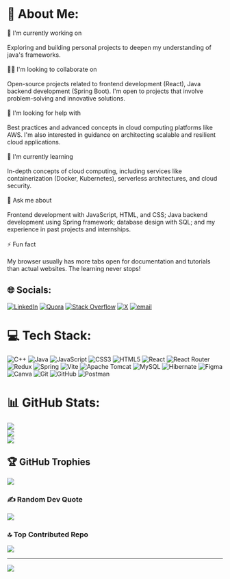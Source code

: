 # 💫 About Me:
🔭 I'm currently working on<br><br>Exploring and building personal projects to deepen my understanding of java's frameworks.<br><br>👯‍♀️ I'm looking to collaborate on<br><br>Open-source projects related to frontend development (React), Java backend development (Spring Boot). I'm open to projects that involve problem-solving and innovative solutions.<br><br>🤝 I'm looking for help with<br><br>Best practices and advanced concepts in cloud computing platforms like AWS. I'm also interested in guidance on architecting scalable and resilient cloud applications.<br><br>🌱 I'm currently learning<br><br>In-depth concepts of cloud computing, including services like containerization (Docker, Kubernetes), serverless architectures, and cloud security.<br><br>💬 Ask me about<br><br>Frontend development with JavaScript, HTML, and CSS; Java backend development using Spring framework; database design with SQL; and my experience in past projects and internships.<br><br>⚡ Fun fact<br><br> My browser usually has more tabs open for documentation and tutorials than actual websites. The learning never stops!


## 🌐 Socials:
[![LinkedIn](https://img.shields.io/badge/LinkedIn-%230077B5.svg?logo=linkedin&logoColor=white)](https://linkedin.com/in/anjali-nanaware-474474280) [![Quora](https://img.shields.io/badge/Quora-%23B92B27.svg?logo=Quora&logoColor=white)](https://quora.com/profile/Anjali-Nanaware-6) [![Stack Overflow](https://img.shields.io/badge/-Stackoverflow-FE7A16?logo=stack-overflow&logoColor=white)](https://stackoverflow.com/users/anjali-nanaware) [![X](https://img.shields.io/badge/X-black.svg?logo=X&logoColor=white)](https://x.com/@anjali_N15) [![email](https://img.shields.io/badge/Email-D14836?logo=gmail&logoColor=white)](mailto:nanawareanjali15@gmail.com) 

# 💻 Tech Stack:
![C++](https://img.shields.io/badge/c++-%2300599C.svg?style=for-the-badge&logo=c%2B%2B&logoColor=white) ![Java](https://img.shields.io/badge/java-%23ED8B00.svg?style=for-the-badge&logo=openjdk&logoColor=white) ![JavaScript](https://img.shields.io/badge/javascript-%23323330.svg?style=for-the-badge&logo=javascript&logoColor=%23F7DF1E) ![CSS3](https://img.shields.io/badge/css3-%231572B6.svg?style=for-the-badge&logo=css3&logoColor=white) ![HTML5](https://img.shields.io/badge/html5-%23E34F26.svg?style=for-the-badge&logo=html5&logoColor=white) ![React](https://img.shields.io/badge/react-%2320232a.svg?style=for-the-badge&logo=react&logoColor=%2361DAFB) ![React Router](https://img.shields.io/badge/React_Router-CA4245?style=for-the-badge&logo=react-router&logoColor=white) ![Redux](https://img.shields.io/badge/redux-%23593d88.svg?style=for-the-badge&logo=redux&logoColor=white) ![Spring](https://img.shields.io/badge/spring-%236DB33F.svg?style=for-the-badge&logo=spring&logoColor=white) ![Vite](https://img.shields.io/badge/vite-%23646CFF.svg?style=for-the-badge&logo=vite&logoColor=white) ![Apache Tomcat](https://img.shields.io/badge/apache%20tomcat-%23F8DC75.svg?style=for-the-badge&logo=apache-tomcat&logoColor=black) ![MySQL](https://img.shields.io/badge/mysql-4479A1.svg?style=for-the-badge&logo=mysql&logoColor=white) ![Hibernate](https://img.shields.io/badge/Hibernate-59666C?style=for-the-badge&logo=Hibernate&logoColor=white) ![Figma](https://img.shields.io/badge/figma-%23F24E1E.svg?style=for-the-badge&logo=figma&logoColor=white) ![Canva](https://img.shields.io/badge/Canva-%2300C4CC.svg?style=for-the-badge&logo=Canva&logoColor=white) ![Git](https://img.shields.io/badge/git-%23F05033.svg?style=for-the-badge&logo=git&logoColor=white) ![GitHub](https://img.shields.io/badge/github-%23121011.svg?style=for-the-badge&logo=github&logoColor=white) ![Postman](https://img.shields.io/badge/Postman-FF6C37?style=for-the-badge&logo=postman&logoColor=white)
# 📊 GitHub Stats:
![](https://github-readme-stats.vercel.app/api?username=AnjaliNanaware&theme=radical&hide_border=false&include_all_commits=true&count_private=false)<br/>
![](https://nirzak-streak-stats.vercel.app/?user=AnjaliNanaware&theme=radical&hide_border=false)<br/>
![](https://github-readme-stats.vercel.app/api/top-langs/?username=AnjaliNanaware&theme=radical&hide_border=false&include_all_commits=true&count_private=false&layout=compact)

## 🏆 GitHub Trophies
![](https://github-profile-trophy.vercel.app/?username=AnjaliNanaware&theme=radical&no-frame=false&no-bg=true&margin-w=4)

### ✍️ Random Dev Quote
![](https://quotes-github-readme.vercel.app/api?type=vetical&theme=radical)

### 🔝 Top Contributed Repo
![](https://github-contributor-stats.vercel.app/api?username=AnjaliNanaware&limit=5&theme=dark&combine_all_yearly_contributions=true)

---
[![](https://visitcount.itsvg.in/api?id=AnjaliNanaware&icon=0&color=0)](https://visitcount.itsvg.in)

<!-- Proudly created with GPRM ( https://gprm.itsvg.in ) -->
